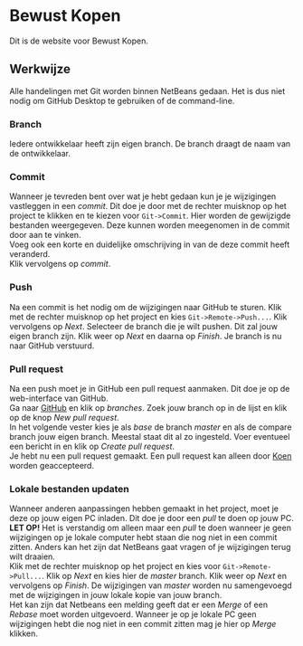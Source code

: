 # Bewust Kopen
Dit is de website voor Bewust Kopen.  

## Werkwijze
Alle handelingen met Git worden binnen NetBeans gedaan. Het is dus niet nodig om GitHub Desktop te gebruiken of de command-line.  

### Branch
Iedere ontwikkelaar heeft zijn eigen branch. De branch draagt de naam van de ontwikkelaar.  

### Commit
Wanneer je tevreden bent over wat je hebt gedaan kun je je wijzigingen vastleggen in een *commit*. Dit doe je door met de rechter muisknop op het project te klikken en te kiezen voor `Git->Commit`. Hier worden de gewijzigde bestanden weergegeven. Deze kunnen worden meegenomen in de commit door aan te vinken.  
Voeg ook een korte en duidelijke omschrijving in van de deze commit heeft veranderd.  
Klik vervolgens op *commit*.

### Push
Na een commit is het nodig om de wijzigingen naar GitHub te sturen. Klik met de rechter muisknop op het project en kies `Git->Remote->Push...`. Klik vervolgens op *Next*. Selecteer de branch die je wilt pushen. Dit zal jouw eigen branch zijn. Klik weer op *Next* en daarna op *Finish*. Je branch is nu naar GitHub verstuurd.  
### Pull request
Na een push moet je in GitHub een pull request aanmaken. Dit doe je op de web-interface van GitHub.  
Ga naar [GitHub](https://github.com/KoenNL/bewustkopen) en klik op *branches*. Zoek jouw branch op in de lijst en klik op de knop *New pull request*.  
In het volgende vester kies je als *base* de branch *master* en als de compare branch jouw eigen branch. Meestal staat dit al zo ingesteld. Voer eventueel een bericht in en klik op *Create pull request*.  
Je hebt nu een pull request gemaakt. Een pull request kan alleen door [Koen](https://github.com/KoenNL) worden geaccepteerd.  

### Lokale bestanden updaten
Wanneer anderen aanpassingen hebben gemaakt in het project, moet je deze op jouw eigen PC inladen. Dit doe je door een *pull* te doen op jouw PC.  
**LET OP!** Het is verstandig om alleen maar een *pull* te doen wanneer je geen wijzigingen op je lokale computer hebt staan die nog niet in een commit zitten. Anders kan het zijn dat NetBeans gaat vragen of je wijzigingen terug wilt draaien.  
Klik met de rechter muisknop op het project en kies voor `Git->Remote->Pull...`. Klik op *Next* en kies hier de *master* branch. Klik weer op *Next* en vervolgens op *Finish*. De wijzigingen van *master* worden nu samengevoegd met de wijzigingen in jouw lokale kopie van jouw branch.  
Het kan zijn dat Netbeans een melding geeft dat er een *Merge* of een *Rebase* moet worden uitgevoerd. Wanneer je op je lokale PC geen wijzigingen hebt die nog niet in een commit zitten mag je hier op *Merge* klikken.  